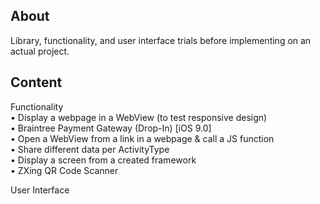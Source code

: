 ## About

Library, functionality, and user interface trials before implementing on an actual project. 

## Content

Functionality  
• Display a webpage in a WebView (to test responsive design)  
• Braintree Payment Gateway (Drop-In) [iOS 9.0]  
• Open a WebView from a link in a webpage & call a JS function  
• Share different data per ActivityType  
• Display a screen from a created framework  
• ZXing QR Code Scanner  

User Interface  
